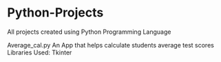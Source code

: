 # Python-Projects
All projects created using Python Programming Language

Average_cal.py
An App that helps calculate students average test scores
Libraries Used:
Tkinter
